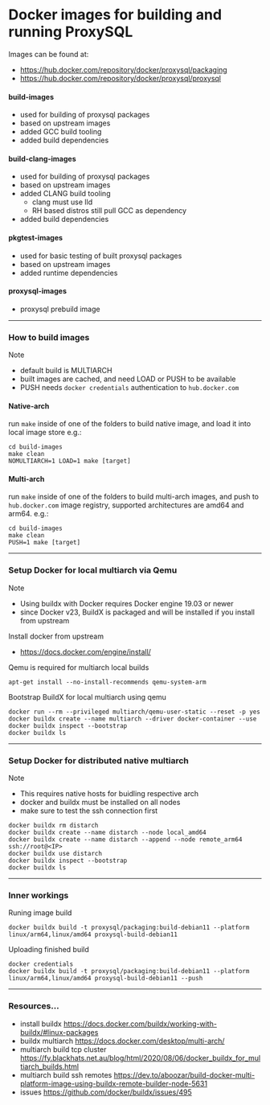 # Docker images for building and running ProxySQL

Images can be found at:
- https://hub.docker.com/repository/docker/proxysql/packaging
- https://hub.docker.com/repository/docker/proxysql/proxysql

#### build-images
- used for building of proxysql packages
- based on upstream images
- added GCC build tooling
- added build dependencies

#### build-clang-images
- used for building of proxysql packages
- based on upstream images
- added CLANG build tooling
  - clang must use lld
  - RH based distros still pull GCC as dependency
- added build dependencies

#### pkgtest-images
- used for basic testing of built proxysql packages
- based on upstream images
- added runtime dependencies

#### proxysql-images
- proxysql prebuild image

---
### How to build images

> [!NOTE]
> - default build is MULTIARCH
> - built images are cached, and need LOAD or PUSH to be available
> - PUSH needs `docker credentials` authentication to `hub.docker.com`

#### Native-arch
run `make` inside of one of the folders to build native image, and load it into local image store
e.g.:

    cd build-images
    make clean
    NOMULTIARCH=1 LOAD=1 make [target]

#### Multi-arch
run `make` inside of one of the folders to build multi-arch images,
 and push to `hub.docker.com` image registry,
 supported architectures are amd64 and arm64.
e.g.:

    cd build-images
    make clean
    PUSH=1 make [target]

---
### Setup Docker for local multiarch via Qemu

> [!NOTE]
> - Using buildx with Docker requires Docker engine 19.03 or newer
> - since Docker v23, BuildX is packaged and will be installed if you install from upstream

Install docker from upstream 
- https://docs.docker.com/engine/install/

Qemu is required for multiarch local builds

    apt-get install --no-install-recommends qemu-system-arm

Bootstrap BuildX for local multiarch using qemu

    docker run --rm --privileged multiarch/qemu-user-static --reset -p yes
    docker buildx create --name multiarch --driver docker-container --use
    docker buildx inspect --bootstrap
    docker buildx ls
    
---
### Setup Docker for distributed native multiarch

> [!NOTE]
> - This requires native hosts for buidling respective arch
> - docker and buildx must be installed on all nodes
> - make sure to test the ssh connection first

    docker buildx rm distarch
    docker buildx create --name distarch --node local_amd64
    docker buildx create --name distarch --append --node remote_arm64 ssh://root@<IP>
    docker buildx use distarch
    docker buildx inspect --bootstrap
    docker buildx ls

---
### Inner workings

Runing image build

    docker buildx build -t proxysql/packaging:build-debian11 --platform linux/arm64,linux/amd64 proxysql-build-debian11

Uploading finished build

    docker credentials
    docker buildx build -t proxysql/packaging:build-debian11 --platform linux/arm64,linux/amd64 proxysql-build-debian11 --push


---
### Resources...
- install buildx https://docs.docker.com/buildx/working-with-buildx/#linux-packages
- buildx multiarch https://docs.docker.com/desktop/multi-arch/
- multiarch build tcp cluster https://fy.blackhats.net.au/blog/html/2020/08/06/docker_buildx_for_multiarch_builds.html
- multiarch build ssh remotes https://dev.to/aboozar/build-docker-multi-platform-image-using-buildx-remote-builder-node-5631
- issues https://github.com/docker/buildx/issues/495
